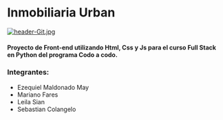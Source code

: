 # Inmobiliaria Urban
[![header-Git.jpg](https://i.postimg.cc/HLrHTyC2/header-Git.jpg)](https://postimg.cc/mcWKwhkz)
#### Proyecto de Front-end utilizando Html, Css y Js para el curso Full Stack en Python del programa Codo a codo.

### Integrantes:

* Ezequiel Maldonado May
* Mariano Fares
* Leila Sian
* Sebastian Colangelo
